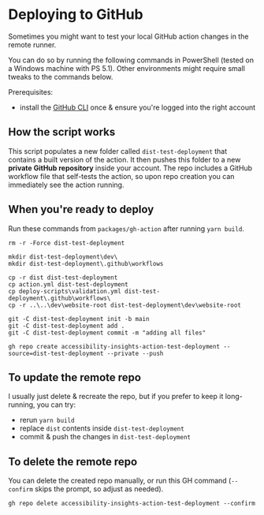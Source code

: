 <!--
Copyright (c) Microsoft Corporation. All rights reserved.
Licensed under the MIT License.
-->

# Deploying to GitHub

Sometimes you might want to test your local GitHub action changes in the remote runner.

You can do so by running the following commands in PowerShell (tested on a Windows machine with PS 5.1). Other environments might require small tweaks to the commands below.

Prerequisites:

-   install the [GitHub CLI](https://cli.github.com/) once & ensure you're logged into the right account

## How the script works

This script populates a new folder called `dist-test-deployment` that contains a built version of the action. It then pushes this folder to a new **private GitHub repository** inside your account. The repo includes a GitHub workflow file that self-tests the action, so upon repo creation you can immediately see the action running.

## When you're ready to deploy

Run these commands from `packages/gh-action` after running `yarn build`.

```
rm -r -Force dist-test-deployment

mkdir dist-test-deployment\dev\
mkdir dist-test-deployment\.github\workflows

cp -r dist dist-test-deployment
cp action.yml dist-test-deployment
cp deploy-scripts\validation.yml dist-test-deployment\.github\workflows\
cp -r ..\..\dev\website-root dist-test-deployment\dev\website-root

git -C dist-test-deployment init -b main
git -C dist-test-deployment add .
git -C dist-test-deployment commit -m "adding all files"

gh repo create accessibility-insights-action-test-deployment --source=dist-test-deployment --private --push
```

## To update the remote repo

I usually just delete & recreate the repo, but if you prefer to keep it long-running, you can try:

-   rerun `yarn build`
-   replace `dist` contents inside `dist-test-deployment`
-   commit & push the changes in `dist-test-deployment`

## To delete the remote repo

You can delete the created repo manually, or run this GH command (`--confirm` skips the prompt, so adjust as needed).

`gh repo delete accessibility-insights-action-test-deployment --confirm`
